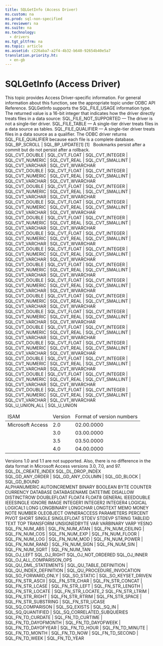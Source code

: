 ```yaml
---
title: SQLGetInfo (Access Driver)
ms.custom: na
ms.prod: sql-non-specified
ms.reviewer: na
ms.suite: na
ms.technology: 
  - drivers
ms.tgt_pltfrm: na
ms.topic: article
ms.assetid: c226aba7-a2f4-4b32-b640-92654b40e5a7
translation.priority.ht: 
  - en-gb
---
```

# SQLGetInfo (Access Driver)
<?xml version="1.0" encoding="utf-8"?>
<developerConceptualDocument xmlns="http://ddue.schemas.microsoft.com/authoring/2003/5" xmlns:xlink="http://www.w3.org/1999/xlink" xmlns:xsi="http://www.w3.org/2001/XMLSchema-instance" xsi:schemaLocation="http://ddue.schemas.microsoft.com/authoring/2003/5 http://dduestorage.blob.core.windows.net/ddueschema/developer.xsd">
  <introduction>
    <alert class="note">
      <para>This topic provides Access Driver-specific information. For general information about this function, see the appropriate topic under <legacyLink xlink:href="b7a49774-f458-44ce-9a04-a0457501405b">ODBC API Reference</legacyLink>.</para>
    </alert>
    <para>       <legacyBold>SQLGetInfo</legacyBold> supports the SQL_FILE_USAGE information type. The returned value is a 16-bit integer that indicates how the driver directly treats files in a data source:  </para>
    <list class="bullet">
      <listItem>
        <para>SQL_FILE_NOT_SUPPORTED — The driver is not a single-tier driver.</para>
      </listItem>
      <listItem>
        <para>SQL_FILE_TABLE — A single-tier driver treats files in a data source as tables.</para>
      </listItem>
      <listItem>
        <para>SQL_FILE_QUALIFIER — A single-tier driver treats files in a data source as a qualifier.</para>
      </listItem>
    </list>
    <para>The ODBC driver returns SQL_FILE_QUALIFIER because each file is a complete database.</para>
  </introduction>
  <section>
    <title>SQL_BOOKMARK_PERSISTENCE</title>
    <content>
      <para>SQL_BP_SCROLL |  SQL_BP_UPDATE[1]</para>
      <para>[1]   Bookmarks persist after a commit but do not persist after a rollback.</para>
    </content>
  </section>
  <section>
    <title>SQL_CONVERT_BINARY</title>
    <content>
      <para>SQL_CVT_DOUBLE |  SQL_CVT_FLOAT |  SQL_CVT_INTEGER |  SQL_CVT_NUMERIC |  SQL_CVT_REAL |  SQL_CVT_SMALLINT |  SQL_CVT_VARCHAR | SQL_CVT_WVARCHAR</para>
    </content>
  </section>
  <section>
    <title>SQL_CONVERT_CHAR</title>
    <content>
      <para>SQL_CVT_DOUBLE |  SQL_CVT_FLOAT |  SQL_CVT_INTEGER |  SQL_CVT_NUMERIC |  SQL_CVT_REAL |  SQL_CVT_SMALLINT |  SQL_CVT_VARCHAR | SQL_CVT_WVARCHAR</para>
    </content>
  </section>
  <section>
    <title>SQL_CONVERT_DATE</title>
    <content>
      <para>SQL_CVT_DOUBLE |  SQL_CVT_FLOAT |  SQL_CVT_INTEGER |  SQL_CVT_NUMERIC |  SQL_CVT_REAL |  SQL_CVT_SMALLINT |  SQL_CVT_VARCHAR | SQL_CVT_WVARCHAR</para>
    </content>
  </section>
  <section>
    <title>SQL_CONVERT_DOUBLE</title>
    <content>
      <para>SQL_CVT_DOUBLE |  SQL_CVT_FLOAT |  SQL_CVT_INTEGER |  SQL_CVT_NUMERIC |  SQL_CVT_REAL |  SQL_CVT_SMALLINT |  SQL_CVT_VARCHAR | SQL_CVT_WVARCHAR</para>
    </content>
  </section>
  <section>
    <title>SQL_CONVERT_FLOAT</title>
    <content>
      <para>SQL_CVT_DOUBLE |  SQL_CVT_FLOAT |  SQL_CVT_INTEGER |  SQL_CVT_NUMERIC |  SQL_CVT_REAL |  SQL_CVT_SMALLINT |  SQL_CVT_VARCHAR | SQL_CVT_WVARCHAR</para>
    </content>
  </section>
  <section>
    <title>SQL_CONVERT_INTEGER</title>
    <content>
      <para>SQL_CVT_DOUBLE | SQL_CVT_FLOAT |  SQL_CVT_INTEGER |  SQL_CVT_NUMERIC |  SQL_CVT_REAL |  SQL_CVT_SMALLINT |  SQL_CVT_VARCHAR | SQL_CVT_WVARCHAR</para>
    </content>
  </section>
  <section>
    <title>SQL_CONVERT_LONGVARBINARY</title>
    <content>
      <para>SQL_CVT_DOUBLE | SQL_CVT_FLOAT |  SQL_CVT_INTEGER |  SQL_CVT_NUMERIC |  SQL_CVT_REAL |  SQL_CVT_SMALLINT |  SQL_CVT_VARCHAR | SQL_CVT_WVARCHAR</para>
    </content>
  </section>
  <section>
    <title>SQL_CONVERT_LONGVARCHAR</title>
    <content>
      <para>SQL_CVT_DOUBLE | SQL_CVT_FLOAT |  SQL_CVT_INTEGER |  SQL_CVT_NUMERIC |  SQL_CVT_REAL |  SQL_CVT_SMALLINT |  SQL_CVT_VARCHAR | SQL_CVT_WVARCHAR</para>
    </content>
  </section>
  <section>
    <title>SQL_CONVERT_NUMERIC</title>
    <content>
      <para>SQL_CVT_DOUBLE | SQL_CVT_FLOAT |  SQL_CVT_INTEGER |  SQL_CVT_NUMERIC |  SQL_CVT_REAL |  SQL_CVT_SMALLINT |  SQL_CVT_VARCHAR | SQL_CVT_WVARCHAR</para>
    </content>
  </section>
  <section>
    <title>SQL_CONVERT_REAL</title>
    <content>
      <para>SQL_CVT_DOUBLE | SQL_CVT_FLOAT |  SQL_CVT_INTEGER |  SQL_CVT_NUMERIC |  SQL_CVT_REAL |  SQL_CVT_SMALLINT |  SQL_CVT_VARCHAR | SQL_CVT_WVARCHAR</para>
    </content>
  </section>
  <section>
    <title>SQL_CONVERT_SMALLINT</title>
    <content>
      <para>SQL_CVT_DOUBLE | SQL_CVT_FLOAT |  SQL_CVT_INTEGER |  SQL_CVT_NUMERIC |  SQL_CVT_REAL |  SQL_CVT_SMALLINT |  SQL_CVT_VARCHAR | SQL_CVT_WVARCHAR</para>
    </content>
  </section>
  <section>
    <title>SQL_CONVERT_TIME</title>
    <content>
      <para>SQL_CVT_DOUBLE | SQL_CVT_FLOAT |  SQL_CVT_INTEGER |  SQL_CVT_NUMERIC |  SQL_CVT_REAL |  SQL_CVT_SMALLINT |  SQL_CVT_VARCHAR | SQL_CVT_WVARCHAR</para>
    </content>
  </section>
  <section>
    <title>SQL_CONVERT_TIMESTAMP</title>
    <content>
      <para>SQL_CVT_DOUBLE | SQL_CVT_FLOAT |  SQL_CVT_INTEGER |  SQL_CVT_NUMERIC |  SQL_CVT_REAL |  SQL_CVT_SMALLINT |  SQL_CVT_VARCHAR | SQL_CVT_WVARCHAR</para>
    </content>
  </section>
  <section>
    <title>SQL_CONVERT_TINYINT</title>
    <content>
      <para>SQL_CVT_DOUBLE | SQL_CVT_FLOAT |  SQL_CVT_INTEGER |  SQL_CVT_NUMERIC |  SQL_CVT_REAL |  SQL_CVT_SMALLINT |  SQL_CVT_VARCHAR | SQL_CVT_WVARCHAR</para>
    </content>
  </section>
  <section>
    <title>SQL_CONVERT_VARBINARY</title>
    <content>
      <para>SQL_CVT_DOUBLE | SQL_CVT_FLOAT |  SQL_CVT_INTEGER |  SQL_CVT_NUMERIC |  SQL_CVT_REAL |  SQL_CVT_SMALLINT |  SQL_CVT_VARCHAR | SQL_CVT_WVARCHAR</para>
    </content>
  </section>
  <section>
    <title>SQL_CONVERT_VARCHAR</title>
    <content>
      <para>SQL_CVT_DOUBLE | SQL_CVT_FLOAT |  SQL_CVT_INTEGER |  SQL_CVT_NUMERIC |  SQL_CVT_REAL |  SQL_CVT_SMALLINT |  SQL_CVT_VARCHAR | SQL_CVT_WVARCHAR</para>
    </content>
  </section>
  <section>
    <title>SQL_UNION</title>
    <content>
      <para>SQL_U_UNION_ALL | SQL_U_UNION</para>
    </content>
  </section>
  <section>
    <title>SQL_DBMS_VER</title>
    <content>
      <table xmlns:caps="http://schemas.microsoft.com/build/caps/2013/11">
        <thead>
          <tr>
            <TD>
              <para>ISAM</para>
            </TD>
            <TD>
              <para>Version</para>
            </TD>
            <TD>
              <para>Format of version numbers</para>
            </TD>
          </tr>
        </thead>
        <tbody>
          <tr>
            <TD>
              <para>Microsoft Access</para>
            </TD>
            <TD>
              <para>2.0</para>
            </TD>
            <TD>
              <para>02.00.0000</para>
            </TD>
          </tr>
          <tr>
            <TD>
              <para> </para>
            </TD>
            <TD>
              <para>3.0</para>
            </TD>
            <TD>
              <para>03.00.0000</para>
            </TD>
          </tr>
          <tr>
            <TD>
              <para> </para>
            </TD>
            <TD>
              <para>3.5</para>
            </TD>
            <TD>
              <para>03.50.0000</para>
            </TD>
          </tr>
          <tr>
            <TD>
              <para> </para>
            </TD>
            <TD>
              <para>4.0</para>
            </TD>
            <TD>
              <para>04.00.0000</para>
            </TD>
          </tr>
        </tbody>
      </table>
      <alert class="note">
        <para>Versions 1.0 and 1.1 are not supported. Also, there is no difference in the data format in Microsoft Access versions 3.0, 7.0, and 97.</para>
      </alert>
    </content>
  </section>
  <section>
    <title>SQL_DDL_INDEX</title>
    <content>
      <para>SQL_DL_CREATE_INDEX</para>
      <para>SQL_DL_DROP_INDEX</para>
    </content>
  </section>
  <section>
    <title>SQL_GETDATA_EXTENSIONS</title>
    <content>
      <para>SQL_GD_ANY_ORDER | SQL_GD_ANY_COLUMN | SQL_GD_BLOCK | SQL_GD_BOUND </para>
    </content>
  </section>
  <section>
    <title>SQL_KEYWORDS</title>
    <content>
      <para>ALPHANUMERIC</para>
      <para>AUTOINCREMENT</para>
      <para>BINARY</para>
      <para>BOOLEAN</para>
      <para>BYTE</para>
      <para>COUNTER</para>
      <para>CURRENCY</para>
      <para>DATABASE</para>
      <para>DATABASENAME</para>
      <para>DATETIME</para>
      <para>DISALLOW</para>
      <para>DISTINCTROW</para>
      <para>DOUBLEFLOAT</para>
      <para>FLOAT4</para>
      <para>FLOAT8</para>
      <para>GENERAL</para>
      <para>IEEEDOUBLE</para>
      <para>IEEESINGLE</para>
      <para>IGNORE</para>
      <para>IMAGE</para>
      <para>INTEGER1</para>
      <para>INTEGER2</para>
      <para>INTEGER4</para>
      <para>LOGICAL</para>
      <para>LOGICAL1</para>
      <para>LONG</para>
      <para>LONGBINARY</para>
      <para>LONGCHAR</para>
      <para>LONGTEXT</para>
      <para>MEMO</para>
      <para>MONEY</para>
      <para>NOTE</para>
      <para>NUMBER</para>
      <para>OLEOBJECT</para>
      <para>OWNERACCESS</para>
      <para>PARAMETERS</para>
      <para>PERCENT</para>
      <para>PIVOT</para>
      <para>SHORT</para>
      <para>SINGLE</para>
      <para>SINGLEFLOAT</para>
      <para>STDEV</para>
      <para>STDEVP</para>
      <para>STRING</para>
      <para>TABLEID</para>
      <para>TEXT</para>
      <para>TOP</para>
      <para>TRANSFORM</para>
      <para>UNSIGNEDBYTE</para>
      <para>VAR</para>
      <para>VARBINARY</para>
      <para>VARP</para>
      <para>YESNO</para>
    </content>
  </section>
  <section>
    <title>SQL_NUMERIC_FUNCTIONS</title>
    <content>
      <para>SQL_FN_NUM_ABS | SQL_FN_NUM_ATAN | SQL_FN_NUM_CEILING | SQL_FN_NUM_COS | SQL_FN_NUM_EXP | SQL_FN_NUM_FLOOR | SQL_FN_NUM_LOG | SQL_FN_NUM_MOD | SQL_FN_NUM_POWER | SQL_FN_NUM_RAND | SQL_FN_NUM_SIGN | SQL_FN_NUM_SIN | SQL_FN_NUM_SQRT | SQL_FN_NUM_TAN </para>
    </content>
  </section>
  <section>
    <title>SQL_OJ_CAPABILITIES</title>
    <content>
      <para>SQL_OJ_LEFT SQL_OJ_RIGHT SQL_OJ_NOT_ORDERED SQL_OJ_INNER SQL_OJ_ALL_COMPARISON_OPS</para>
    </content>
  </section>
  <section>
    <title>SQL_CATALOG_USAGE</title>
    <content>
      <para>SQL_QU_DML_STATEMENTS | SQL_QU_TABLE_DEFINITION | SQL_QU_INDEX_DEFINITION | SQL_QU_PROCEDURE_INVOCATION </para>
    </content>
  </section>
  <section>
    <title>SQL_SCROLL_OPTIONS</title>
    <content>
      <para>SQL_SO_FORWARD_ONLY | SQL_SO_STATIC | SQL_SO_KEYSET_DRIVEN </para>
    </content>
  </section>
  <section>
    <title>SQL_STRING_FUNCTIONS</title>
    <content>
      <para>SQL_FN_STR_ASCII | SQL_FN_STR_CHAR | SQL_FN_STR_CONCAT |  SQL_FN_STR_LCASE |  SQL_FN_STR_LEFT |  SQL_FN_STR_LENGTH |  SQL_FN_STR_LOCATE | SQL_FN_STR_LOCATE_2  SQL_FN_STR_LTRIM |  SQL_FN_STR_RIGHT |  SQL_FN_STR_RTRIM |  SQL_FN_STR_SPACE | SQL_FN_STR_SUBSTRING |  SQL_FN_STR_UCASE </para>
    </content>
  </section>
  <section>
    <title>SQL_SUBQUERIES</title>
    <content>
      <para>SQL_SQ_COMPARISON | SQL_SQ_EXISTS | SQL_SQ_IN | SQL_SQ_QUANTIFIED | SQL_SQ_CORRELATED_SUBQUERIES </para>
    </content>
  </section>
  <section>
    <title>SQL_TIMEDATE_FUNCTIONS</title>
    <content>
      <para>SQL_FN_TD_CURDATE |  SQL_FN_TD_CURTIME |  SQL_FN_TD_DAYOFMONTH |  SQL_FN_TD_DAYOFWEEK | SQL_FN_TD_DAYOFYEAR |  SQL_FN_TD_HOUR | SQL_FN_TD_MINUTE | SQL_FN_TD_MONTH |  SQL_FN_TD_NOW | SQL_FN_TD_SECOND | SQL_FN_TD_WEEK | SQL_FN_TD_YEAR</para>
    </content>
  </section>
  <relatedTopics />
</developerConceptualDocument>